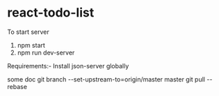 # react-todo-list
To start server
1) npm start
2) npm run dev-server

Requirements:-
Install json-server globally

some doc
 git branch --set-upstream-to=origin/master master
 git pull --rebase
 